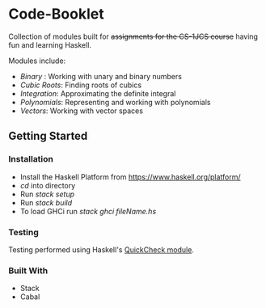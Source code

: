# Code-Booklet

Collection of modules built for ~~assignments for the CS-1JCS course~~ having fun and learning Haskell.

Modules include:
* _Binary_ : Working with unary and binary numbers
* _Cubic Roots_: Finding roots of cubics
* _Integration_: Approximating the definite integral
* _Polynomials_: Representing and working with polynomials
* _Vectors_: Working with vector spaces

## Getting Started

### Installation

- Install the Haskell Platform from <https://www.haskell.org/platform/>
- *cd* into directory
- Run *stack setup*
- Run *stack build*
- To load GHCi run *stack ghci fileName.hs*

### Testing
Testing performed using Haskell's [QuickCheck module](http://hackage.haskell.org/package/QuickCheck).

### Built With
* Stack
* Cabal